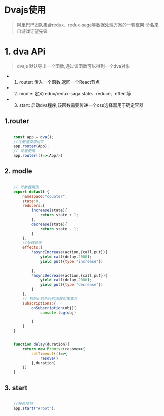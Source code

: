 # Dvajs使用

> 阿里巴巴团队集合redux、redux-saga等数据处理方案的一套框架
> 命名来自游戏守望先锋

# 1. dva APi

> dvajs 默认导出一个函数,通过该函数可以得到一个dva对象

- 1. router: 传入一个函数,返回一个React节点
- 2. modle: 定义redux/redux-saga:state、reduce、effect等
- 3. start: 启动dva程序,该函数需要传递一个css选择器用于确定容器

## 1.router

```js

    const app = dva();
    //注册渲染根组件
    app.router(App);
    // 或者使用
    app.router(()=><App/>)

```

## 2. modle

```js

    // 计数器案例
    export default {
        namespace:"counter",
        state:0,
        reducers:{
            increase(state){
                return state + 1;
            },
            decrease(state){
                return state - 1;
            }
        },
        //处理异步
        effects:{
            *asyncIncrease(action,{call,put}){
                yield call(delay,2000);
                yield put({type:"increase"})
                
            },
            *asyncDecrease(action,{call,put}){
                yield call(delay,2000);
                yield put({type:"decrease"})
            }
        },
        // 初始化时执行的函数对象集合
        subscriptions:{
            onSubscription(obj){
                console.log(obj)

            }
        }
    }


    function delay(duration){
        return new Promise(resove=>{
            setTimeout(()=>{
                resove()
            },duration)
        })
    }

```

## 3. start 

```js

    //开启项目
    app.start("#root");

```